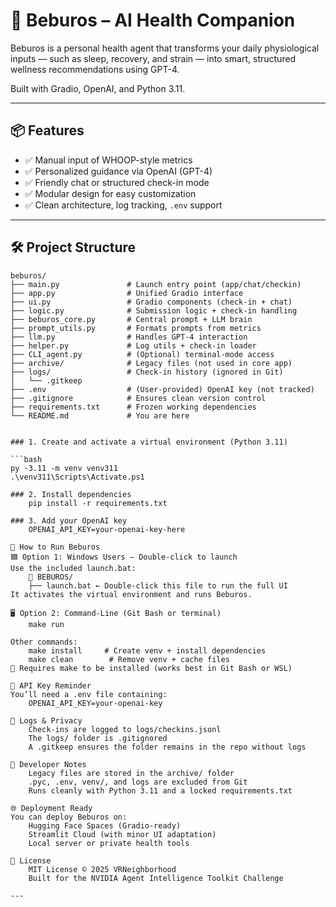 # 🧠 Beburos – AI Health Companion

Beburos is a personal health agent that transforms your daily physiological inputs — such as sleep, recovery, and strain — into smart, structured wellness recommendations using GPT-4.

Built with Gradio, OpenAI, and Python 3.11.

---

## 📦 Features

- ✅ Manual input of WHOOP-style metrics  
- ✅ Personalized guidance via OpenAI (GPT-4)  
- ✅ Friendly chat or structured check-in mode  
- ✅ Modular design for easy customization  
- ✅ Clean architecture, log tracking, `.env` support

---

## 🛠️ Project Structure

```plaintext
beburos/
├── main.py               # Launch entry point (app/chat/checkin)
├── app.py                # Unified Gradio interface
├── ui.py                 # Gradio components (check-in + chat)
├── logic.py              # Submission logic + check-in handling
├── beburos_core.py       # Central prompt + LLM brain
├── prompt_utils.py       # Formats prompts from metrics
├── llm.py                # Handles GPT-4 interaction
├── helper.py             # Log utils + check-in loader
├── CLI_agent.py          # (Optional) terminal-mode access
├── archive/              # Legacy files (not used in core app)
├── logs/                 # Check-in history (ignored in Git)
│   └── .gitkeep
├── .env                  # (User-provided) OpenAI key (not tracked)
├── .gitignore            # Ensures clean version control
├── requirements.txt      # Frozen working dependencies
└── README.md             # You are here


### 1. Create and activate a virtual environment (Python 3.11)

```bash
py -3.11 -m venv venv311
.\venv311\Scripts\Activate.ps1

### 2. Install dependencies
    pip install -r requirements.txt

### 3. Add your OpenAI key
    OPENAI_API_KEY=your-openai-key-here

🚀 How to Run Beburos
🟦 Option 1: Windows Users – Double-click to launch
Use the included launch.bat:
    📁 BEBUROS/
    ├── launch.bat ← Double-click this file to run the full UI
It activates the virtual environment and runs Beburos.

🖥️ Option 2: Command-Line (Git Bash or terminal)
    make run

Other commands:
    make install     # Create venv + install dependencies
    make clean        # Remove venv + cache files
📝 Requires make to be installed (works best in Git Bash or WSL)

🔑 API Key Reminder
You’ll need a .env file containing:
    OPENAI_API_KEY=your-openai-key

🧾 Logs & Privacy
    Check-ins are logged to logs/checkins.jsonl
    The logs/ folder is .gitignored
    A .gitkeep ensures the folder remains in the repo without logs

🧹 Developer Notes
    Legacy files are stored in the archive/ folder
    .pyc, .env, venv/, and logs are excluded from Git
    Runs cleanly with Python 3.11 and a locked requirements.txt

🌐 Deployment Ready
You can deploy Beburos on:
    Hugging Face Spaces (Gradio-ready)
    Streamlit Cloud (with minor UI adaptation)
    Local server or private health tools

🤝 License
    MIT License © 2025 VRNeighborhood
    Built for the NVIDIA Agent Intelligence Toolkit Challenge

---


